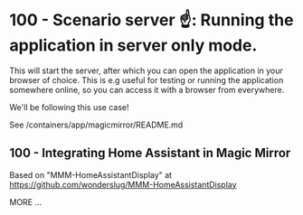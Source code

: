 # 100 - Scenario server ☝️: Running the application in server only mode.

This will start the server, after which you can open the application in your browser of choice. This is e.g useful for testing or running the application somewhere online, so you can access it with a browser from everywhere.

We'll be following this use case!

See /containers/app/magicmirror/README.md

## 100 - Integrating Home Assistant in Magic Mirror

Based on "MMM-HomeAssistantDisplay" at https://github.com/wonderslug/MMM-HomeAssistantDisplay

MORE ...
